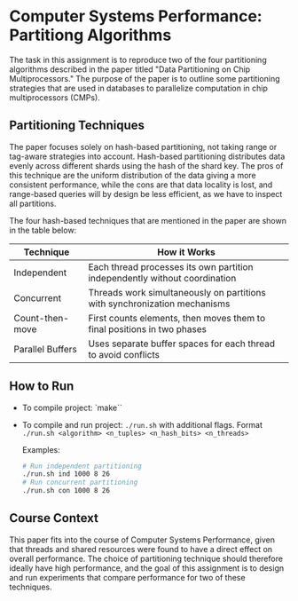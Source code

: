 # Computer Systems Performance: Partitiong Algorithms

The task in this assignment is to reproduce two of the four partitioning algorithms described in the paper titled "Data Partitioning on Chip Multiprocessors." The purpose of the paper is to outline some partitioning strategies that are used in databases to parallelize computation in chip multiprocessors (CMPs).

## Partitioning Techniques

The paper focuses solely on hash-based partitioning, not taking range or tag-aware strategies into account. Hash-based partitioning distributes data evenly across different shards using the hash of the shard key. The pros of this technique are the uniform distribution of the data giving a more consistent performance, while the cons are that data locality is lost, and range-based queries will by design be less efficient, as we have to inspect all partitions.

The four hash-based techniques that are mentioned in the paper are shown in the table below:

| Technique | How it Works |
|-----------|--------------|
| Independent | Each thread processes its own partition independently without coordination |
| Concurrent | Threads work simultaneously on partitions with synchronization mechanisms |
| Count-then-move | First counts elements, then moves them to final positions in two phases |
| Parallel Buffers | Uses separate buffer spaces for each thread to avoid conflicts |

## How to Run

- To compile project: `make``
- To compile and run project: `./run.sh` with additional flags.
  Format `./run.sh <algorithm> <n_tuples> <n_hash_bits> <n_threads>`
  
  Examples:
  ```sh
  # Run independent partitioning
  ./run.sh ind 1000 8 26
  # Run concurrent partitioning
  ./run.sh con 1000 8 26
  ```

## Course Context

This paper fits into the course of Computer Systems Performance, given that threads and shared resources were found to have a direct effect on overall performance. The choice of partitioning technique should therefore ideally have high performance, and the goal of this assignment is to design and run experiments that compare performance for two of these techniques.